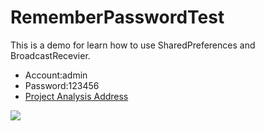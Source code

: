 # RememberPasswordTest

This is a demo for learn how to use SharedPreferences and BroadcastRecevier.

- Account:admin
- Password:123456
- [Project Analysis Address](http://www.jianshu.com/p/7a3e951666a0)

![](http://upload-images.jianshu.io/upload_images/1917079-6c5cb8560d65a191.gif?imageMogr2/auto-orient/strip)
